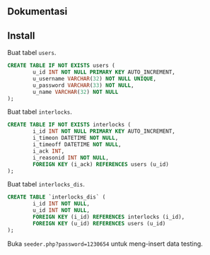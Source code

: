 ## Dokumentasi

## Install

Buat tabel `users`.
```sql
CREATE TABLE IF NOT EXISTS users (
        u_id INT NOT NULL PRIMARY KEY AUTO_INCREMENT,
        u_username VARCHAR(32) NOT NULL UNIQUE,
        u_password VARCHAR(33) NOT NULL,
        u_name VARCHAR(32) NOT NULL
);
```

Buat tabel `interlocks`.
```sql
CREATE TABLE IF NOT EXISTS interlocks (
        i_id INT NOT NULL PRIMARY KEY AUTO_INCREMENT,
        i_timeon DATETIME NOT NULL,
        i_timeoff DATETIME NOT NULL,
        i_ack INT,
        i_reasonid INT NOT NULL,
        FOREIGN KEY (i_ack) REFERENCES users (u_id) 
);
```

Buat tabel `interlocks_dis`.
```sql
CREATE TABLE `interlocks_dis` (
        i_id INT NOT NULL,
        u_id INT NOT NULL,
        FOREIGN KEY (i_id) REFERENCES interlocks (i_id),
        FOREIGN KEY (u_id) REFERENCES users (u_id)
);
```

Buka `seeder.php?password=1230654` untuk meng-insert data testing.